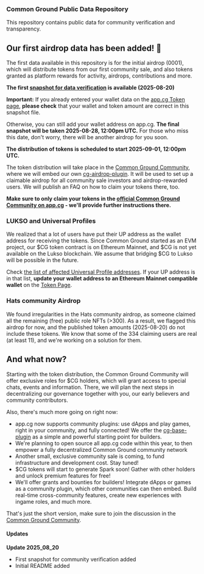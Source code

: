 ### Common Ground Public Data Repository

This repository contains public data for community verification and transparency.

## Our first airdrop data has been added! 🎉

The first data available in this repository is for the initial airdrop (0001), which will distribute tokens from our first community sale, and also tokens granted as platform rewards for activity, airdrops, contributions and more.

**The first [snapshot for data verification](airdrops/0001/2025_08_20/airdrop_data.md) is available (2025-08-20)**

**Important:** If you already entered your wallet data on the [app.cg Token page](https://app.cg/token/), **please check** that your wallet and token amount are correct in this snapshot file.

Otherwise, you can still add your wallet address on app.cg. **The final snapshot will be taken 2025-08-28, 12:00pm UTC.** For those who miss this date, don't worry, there will be another airdrop for you soon.

**The distribution of tokens is scheduled to start 2025-09-01, 12:00pm UTC.**

The token distribution will take place in the [Common Ground Community](https://app.cg/c/commonground/), where we will embed our own [cg-airdrop-plugin](https://github.com/Common-Ground-DAO/cg-airdrop-plugin). It will be used to set up a claimable airdrop for all community sale investors and airdrop-rewarded users. We will publish an FAQ on how to claim your tokens there, too.

**Make sure to only claim your tokens in the [official Common Ground Community on app.cg](https://app.cg/c/commonground/) - we'll provide further instructions there.**

### LUKSO and Universal Profiles

We realized that a lot of users have put their UP address as the wallet address for receiving the tokens. Since Common Ground started as an EVM project, our $CG token contract is on Ethereum Mainnet, and $CG is not yet available on the Lukso blockchain. We assume that bridging $CG to Lukso will be possible in the future.

Check [the list of affected Universal Profile addresses](airdrops/0001/universal_profile_addresses.md). If your UP address is in that list, **update your wallet address to an Ethereum Mainnet compatible wallet** on the [Token Page](https://app.cg/token/).

### Hats community Airdrop

We found irregularities in the Hats community airdrop, as someone claimed all the remaining (free) public role NFTs (>300). As a result, we flagged this airdrop for now, and the published token amounts (2025-08-20) do not include these tokens. We know that some of the 334 claiming users are real (at least 11), and we're working on a solution for them.

## And what now?

Starting with the token distribution, the Common Ground Community will offer exclusive roles for $CG holders, which will grant access to special chats, events and information. There, we will plan the next steps in decentralizing our governance together with you, our early believers and community contributors.

Also, there's much more going on right now:

- app.cg now supports community plugins: use dApps and play games, right in your community, and fully connected! We offer the [cg-base-plugin](https://github.com/Common-Ground-DAO/cg-base-plugin) as a simple and powerful starting point for builders.
- We're planning to open source all app.cg code within this year, to then empower a fully decentralized Common Ground community network
- Another small, exclusive community sale is coming, to fund infrastructure and development cost. Stay tuned!
- $CG tokens will start to generate Spark soon! Gather with other holders and unlock premium features for free!
- We'll offer grants and bounties for builders! Integrate dApps or games as a community plugin, which other communities can then embed. Build real-time cross-community features, create new experiences with ingame roles, and much more.

That's just the short version, make sure to join the discussion in the [Common Ground Community](https://app.cg/c/commonground/).

#### Updates

**Update 2025_08_20**

- First snapshot for community verification added
- Initial README added